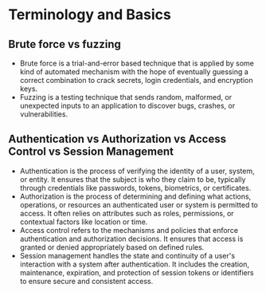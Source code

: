 # Terminology and Basics

## Brute force vs fuzzing

* Brute force is a trial-and-error based technique that is applied by some kind of automated mechanism with the hope of eventually guessing a correct combination to crack secrets, login credentials, and encryption keys.
* Fuzzing is a testing technique that sends random, malformed, or unexpected inputs to an application to discover bugs, crashes, or vulnerabilities.

## Authentication vs Authorization vs Access Control vs Session Management

* Authentication is the process of verifying the identity of a user, system, or entity. It ensures that the subject is who they claim to be, typically through credentials like passwords, tokens, biometrics, or certificates.
* Authorization is the process of determining and defining what actions, operations, or resources an authenticated user or system is permitted to access. It often relies on attributes such as roles, permissions, or contextual factors like location or time.
* Access control refers to the mechanisms and policies that enforce authentication and authorization decisions. It ensures that access is granted or denied appropriately based on defined rules.
* Session management handles the state and continuity of a user's interaction with a system after authentication. It includes the creation, maintenance, expiration, and protection of session tokens or identifiers to ensure secure and consistent access.
